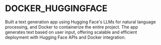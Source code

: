 # DOCKER_HUGGINGFACE
Built a text generation app using Hugging Face's LLMs for natural language processing, and Docker to containerize the entire project. The app generates text based on user input, offering scalable and efficient deployment with Hugging Face APIs and Docker integration.
